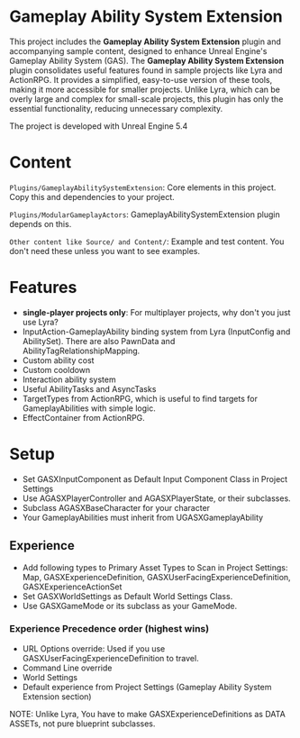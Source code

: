 # Gameplay Ability System Extension
This project includes the **Gameplay Ability System Extension** plugin and accompanying sample content, designed to enhance Unreal Engine's Gameplay Ability System (GAS).
The **Gameplay Ability System Extension** plugin consolidates useful features found in sample projects like Lyra and ActionRPG. It provides a simplified, easy-to-use version of these tools, making it more accessible for smaller projects. 
Unlike Lyra, which can be overly large and complex for small-scale projects, this plugin has only the essential functionality, reducing unnecessary complexity.

The project is developed with Unreal Engine 5.4

# Content
`Plugins/GameplayAbilitySystemExtension`: Core elements in this project. Copy this and dependencies to your project.

`Plugins/ModularGameplayActors`: GameplayAbilitySystemExtension plugin depends on this.

`Other content like Source/ and Content/`: Example and test content. You don't need these unless you want to see examples.

# Features
- **single-player projects only**: For multiplayer projects, why don't you just use Lyra?
- InputAction-GameplayAbility binding system from Lyra (InputConfig and AbilitySet). There are also PawnData and AbilityTagRelationshipMapping.
- Custom ability cost
- Custom cooldown
- Interaction ability system
- Useful AbilityTasks and AsyncTasks
- TargetTypes from ActionRPG, which is useful to find targets for GameplayAbilities with simple logic.
- EffectContainer from ActionRPG.

# Setup
- Set GASXInputComponent as Default Input Component Class in Project Settings 
- Use AGASXPlayerController and AGASXPlayerState, or their subclasses.
- Subclass AGASXBaseCharacter for your character
- Your GameplayAbilities must inherit from UGASXGameplayAbility

## Experience
- Add following types to Primary Asset Types to Scan in Project Settings: Map, GASXExperienceDefinition, GASXUserFacingExperienceDefinition, GASXExperienceActionSet
- Set GASXWorldSettings as Default World Settings Class.
- Use GASXGameMode or its subclass as your GameMode. 

### Experience Precedence order (highest wins)
- URL Options override: Used if you use GASXUserFacingExperienceDefinition to travel.
- Command Line override
- World Settings
- Default experience from Project Settings (Gameplay Ability System Extension section)

NOTE: Unlike Lyra, You have to make GASXExperienceDefinitions as DATA ASSETs, not pure blueprint subclasses.
